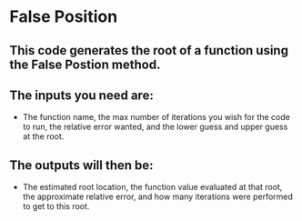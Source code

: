 # False Position

## This code generates the root of a function using the False Postion method. 

## The inputs you need are:
  - The function name, the max number of iterations you wish for the code to run, the relative error wanted, and the lower guess and upper guess at the root. 

## The outputs will then be: 
  - The estimated root location, the function value evaluated at that root, the approximate relative error, and how many iterations were performed to get to this root. 
